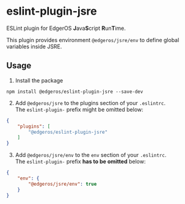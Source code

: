 # eslint-plugin-jsre

 ESLint plugin for EdgerOS **J**ava**S**cript **R**un**T**ime.

 This plugin provides environment `@edgeros/jsre/env` to define global variables inside JSRE.

## Usage

1. Install the package
```
npm install @edgeros/eslint-plugin-jsre --save-dev
```

2. Add `@edgeros/jsre` to the plugins section of your `.eslintrc`.  
   The `eslint-plugin-` prefix might be omitted below:
```json
{
    "plugins": [
        "@edgeros/eslint-plugin-jsre"
    ]
}
```

3. Add `@edgeros/jsre/env` to the `env` section of your `.eslintrc`.  
   The `eslint-plugin-` prefix **has to be omitted** below:
```json
{
    "env": {
        "@edgeros/jsre/env": true
    }
}
```
